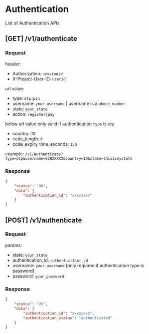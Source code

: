 # Authentication

List of Authentication APIs

## **[GET]** /v1/authenticate

### Request

header:

- Authorization: `sessionid`
- X-Project-User-ID: `userid`

url value:

- type: `otp|pin`
- username: `your_username` | username is a `phone_number`
- state: `your_state`
- action: `register|pay`

below url value only valid if authentication `type` is `otp`

- country: `ID`
- code_length: `6`
- code_expiry_time_seconds: `150`

example: `/v1/authenticate?type=otp&username=628XXXXX&country=ID&state=thisismystate`

### Response

```json
{
    "status": "OK",
    "data": {
        "authentication_id": "xxxxxxxx"
    }
}
```

## **[POST]** /v1/authenticate

### Request

params:

- state: `your_state`
- authentication_id: `authentication_id`
- username: `your_username` [only required if authentication type is password]
- password: `your_password`

### Response

```json
{
    "status": "OK",
    "data": {
        "authentication_id": "xxxxxxxx",
        "authentication_status": "authenticated"
    }
}
```